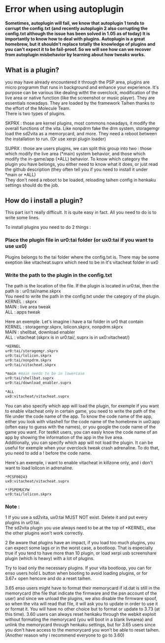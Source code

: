 # Error when using autoplugin

#### Sometimes, autoplugin will fail, we know that autoplugin 1 tends to corrupt the config.txt \(and recently autoplugin 2 also corrupting the config.txt although the issue has been solved in 1.05 as of today\) It is importantly to know how to deal with plugins. Autoplugin is a great homebrew, but it shouldn't replace totally the knowledge of plugins and you can't expect it to be fail-proof. So we will see how can we recover from autoplugin misbehavior by learning about how tweaks works.

## What is a plugin?

you may have already encountered it through the PSP area, plugins are micro programm that runs in background and enhance your experience. It's purpose can be various like dealing witht the overclock, modification of the live area or native function \(like the screenshot or music player\). They are essentials nowadays. They are loaded by the framework Taihen thanks to the effort of the Molecule Team.  
There is two types of plugins.  
  
SKPRX : those are kernel plugins, most commons nowadays, it modify the overall functions of the vita. Like nonpdrm fake the drm system, storagemgr load the sd2vita as a memorycard, and more. They need a reboot between the installation to run. \(Or use xerpi plugin loader\)  
  
SUPRX : those are users plugins, we can split this group into two : those which modify the live area \(\*main\) system behavior, and those which modify the in-game/app \(\*ALL\) behavior. To know which category the plugin you have belongs, you either need to know what it does, or just read the github description \(they often tell you if you need to install it under \*main or \*ALL\)  
They don't need a reboot to be loaded, reloading taihen config in henkaku settings should do the job.  
  


## How do i install a plugin?

This part isn't really difficult. It is quite easy in fact. All you need to do is to write some lines.  
  
To install plugins you need to do 2 things :

### Place the plugin file in ur0:tai folder \(or ux0:tai if you want to use ux0\)

Plugins belongs to the tai folder where the config.txt is. There may be some exeption like vitacheat.suprx which need to be in it's vitacheat folder in ux0

### Write the path to the plugin in the config.txt

The path is the location of the file. If the plugin is located in ur0:tai, then the path is : ur0:tai/name.skprx  
You need to write the path in the config.txt under the category of the plugin.  
KERNEL : skprx  
MAIN : live area tweak  
ALL : apps tweak  
  
Here an exemple. Let's imagine i have a tai folder in ur0 that contain  
KERNEL : storagemgr.skprx, lolicon.skprx, nonpdrm.skprx  
MAIN : shellbat, download enabler  
ALL : vitacheat \(skprx is in ur0:tai/, suprx is in ux0:vitacheat/\)

```bash
*KERNEL
ur0:tai/storagemgr.skprx
ur0:tai/lolicon.skprx
ur0:tai/nonpdrm.skprx
ur0:tai/vitacheat.skprx

*main #main needs to be in lowercase
ur0:tai/shellbat.suprx
ur0:tai/download_enabler.suprx

*ALL
ux0:vitacheat/vitacheat.suprx

```

  
You can also specify which app will load the plugin, for exemple if you want to enable vitacheat only in certain game, you need to write the path of the file under the code name of the app. To know the code name of the app, either you look with vitashell for the code name of the homebrew in ux0:app \(often easy to guess with the names\), or you google the code name of the game you want. For testkit users, you can easly know the code name of an app by showing the information of the app in the live area.  
Additionally, you can specify which app will not load the plugin. It can be useful for exemple when your overclock tweak crash adrenaline. To do that, you need to add a ! before the code name.  
  
Here's an exemple, i want to enable vitacheat in killzone only, and i don't want to load lolicon in adrenaline.  


```text
*PCSF00243
ux0:vitacheat/vitacheat.suprx

*!PSPEMUCFW
ur0:tai/lolicon.skprx
```

###  Note : 

1 If you use a sd2vita, ux0:tai MUST NOT exist. Delete it and put every plugins in ur0:tai.  
The sd2vita plugin you use always need to be at the top of \*KERNEL, else the other plugins won't work correctly.  
  
2 Be aware that plugins have an impact, if you load too much plugins, you can expect some lags or in the worst case, a bootloop. That is especially true if you tend to have more than 10 plugin, or load xerpi usb screenshare plugin \(which is heavy\) with a lot of plugins.  
  
Try to load only the necessary plugins. If your vita bootloop, you can for enso users hold L button when booting to avoid loading plugins, or for 3.67+ open hencore and do a reset taihen.  
  
3.65 enso users might have to format their memorycard if id.dat is still in the memorycard \(the file that indicate the firmware and the psn account of the user\) and since we unload the plugins, we also disable the firmware spoof, so when the vita will read that file, it will ask you to update in order to use it or format it. You will have no other choice but to format or update to 3.73 \(at this time\). 3.60 users can always reset henkaku through the webkit exploit without formating the memorycard \(you will boot in a blank livearea\) and unlink the memorycard through henkaku settings, but for 3.65 users since you don't have access to the memorycard you won't be able to reset taihen. \(Another reason why i recommend everyone to go to 3.60\)

